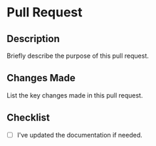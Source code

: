 # Pull Request

## Description
Briefly describe the purpose of this pull request.

## Changes Made
List the key changes made in this pull request.

## Checklist
- [ ] I've updated the documentation if needed.


